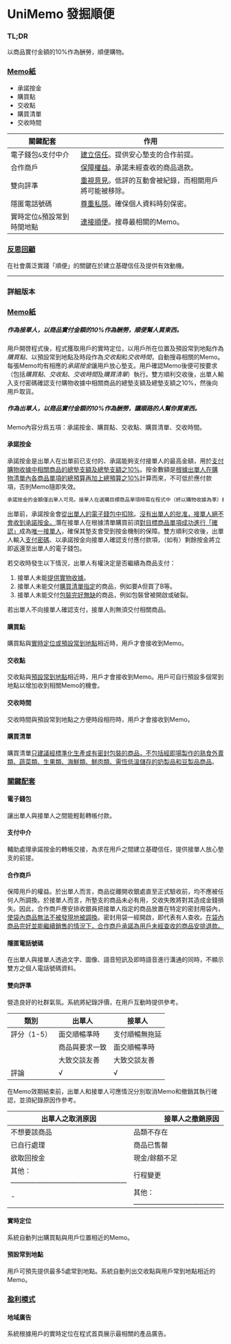 # UniMemo 發掘順便

### TL;DR

以商品實付金額的10%作為酬勞，順便購物。

### <u>Memo紙</u>

- 承諾按金
- 購買點
- 交收點
- 購買清單
- 交收時間

| 關鍵配套                    | 作用                                                         |
| --------------------------- | ------------------------------------------------------------ |
| 電子錢包`&`支付中介         | <u>建立信任</u>。提供安心墊支的合作前提。                    |
| 合作商戶                    | <u>保障權益</u>。承諾未經查收的商品退款。                    |
| 雙向評準                    | <u>重視意見</u>。低評的互動會被紀錄，而相關用戶將可能被移除。 |
| 隱匿電話號碼                | <u>尊重私隱</u>。確保個人資料時刻保密。                      |
| 實時定位`&`預設常到時間地點 | <u>連接順便</u>。搜尋最相關的Memo。                          |



### <u>反思回顧</u>

在社會廣泛實踐「順便」的關鍵在於建立基礎信任及提供有效動機。



___





### 詳細版本

### <u>Memo紙</u>

##### 作為接單人，以商品實付金額的10%作為酬勞，順便幫人買東西。

用戶開啓程式後，程式獲取用戶的實時定位，以用戶所在位置及預設常到地點作為*購買點*、以預設常到地點及時段作為*交收點*和*交收時間*，自動搜尋相關的Memo。每張Memo均有相應的*承諾按金*讓用戶放心墊支。用戶確認Memo後便可按要求（包括*購買點*、*交收點*、*交收時間*及*購買清單*）執行。雙方順利交收後，出單人輸入支付密碼確認支付購物收據中相關商品的總墊支額及總墊支額之10%，然後向用戶取貨。

##### 作為出單人，以商品實付金額的10%作為酬勞，讓順路的人幫你買東西。

Memo內容分爲五項：承諾按金、購買點、交收點、購買清單、交收時間。

#### 承諾按金

承諾按金是出單人在出單前已支付的、承諾能夠支付接單人的最高金額，用於<u>支付購物收據中相關商品的總墊支額及總墊支額之10%</u>。按金數額是<u>根據出單人在購物清單內各商品單項的總預算再加上總預算之10%</u>計算而來，不可低於應付款項，否則Memo隨即失效。

```markdown
承諾按金的金額僅出單人可見。接單人在選購目標商品單項時需在程式中（終以購物收據為準）紀錄實付單價，系統即時後台覆核其承諾按金是否充足。若承諾按金足夠，則反映出單人有能力支付此項商品。若承諾按金不足，相關商品單項及接單人的執行確認將隨即失效。
```

出單前，承諾按金會<u>從出單人的電子錢包中扣除</u>。<u>沒有出單人的批准，接單人絕不會收到承諾按金。</u>潛在接單人在根據清單購買前須<u>對目標商品單項成功進行「確認」</u>成為<u>唯一接單人</u>，確保其墊支會受到按金機制的保障。雙方順利交收後，出單人輸入<u>支付密碼</u>、以承諾按金向接單人確認支付應付款項，（如有）剩餘按金將立即返還至出單人的電子錢包。

若交收時發生以下情況，出單人有權決定是否繼續為商品支付：

1. 接單人未能<u>提供實物收據</u>。
2. 接單人未能交付<u>購買清單指定</u>的商品，例如要A但買了B等。
3. 接單人未能交付<u>包裝完好無缺</u>的商品，例如包裝曾被開啟或破裂。

若出單人不向接單人確認支付，接單人則無須交付相關商品。



#### 購買點

購買點與<u>實時定位或預設常到地點</u>相近時，用戶才會接收到Memo。



#### 交收點

交收點與<u>預設常到地點</u>相近時，用戶才會接收到Memo。用戶可自行預設多個常到地點以增加收到相關Memo的機會。



#### 交收時間

交收時間與預設常到地點之方便時段相符時，用戶才會接收到Memo。



#### 購買清單

購買清單<u>只建議經標準化生產或有密封包裝的商品，不包括經即場製作的熟食外賣類、蔬菜類、生果類、海鮮類、鮮肉類、需恆低溫儲存的奶製品和豆製品商品</u>。



### <u>關鍵配套</u>

#### 電子錢包

讓出單人與接單人之間能輕鬆轉帳付款。



#### 支付中介

輔助處理承諾按金的轉帳交接，為求在用戶之間建立基礎信任，提供接單人放心墊支的前提。



#### 合作商戶

保障用戶的權益。於出單人而言，商品從離開收銀處直至正式驗收前，均不應被任何人所調換。於接單人而言，所墊支的商品未必有用，交收失敗將對其造成金錢損失。因此，合作商戶應安排收銀員把接單人指定的商品放置在特定的密封用袋內，<u>使袋內商品無法不被發現地被調換</u>。密封用袋一經開啟，即代表有人查收。<u>在袋內商品完好並能繼續銷售的情況下，合作商戶承諾為用戶未經查收的商品安排退款。</u>



#### 隱匿電話號碼

在出單人與接單人透過文字、圖像、語音短訊及即時語音進行溝通的同時，不顯示雙方之個人電話號碼資料。



#### 雙向評準

營造良好的社群氣氛。系統將紀錄評價，在用戶互動時提供參考。

| 類別          | 出單人        | 接單人        |
| ------------ | ------------ | ------------ |
| 評分（1-5）   | 面交順暢準時   | 支付順暢無拖延  |
|              | 商品與要求一致 | 面交順暢準時    |
|              | 大致交談友善   | 大致交談友善    |
| 評論          | √            | √             |

在Memo效期結束前，出單人和接單人可應情況分別取消Memo和撤銷其執行確認，並須紀錄原因作參考。

| 出單人之取消原因                            | 接單人之撤銷原因                            |
| ------------------------------------------- | ------------------------------------------- |
| 不想要該商品                                | 品類不存在                                  |
| 已自行處理                                  | 商品已售罄                                  |
| 欲取回按金                                  | 現金/餘額不足                               |
| 其他：_____________________________________ | 行程變更                                    |
| -                                           | 其他：_____________________________________ |



#### 實時定位

系統自動列出購買點與用戶位置相近的Memo。



#### 預設常到地點

用戶可預先提供最多5處常到地點。系統自動列出交收點與用戶常到地點相近的Memo。



### <u>盈利模式</u>

#### 地域廣告

系統根據用戶的實時定位在程式首頁展示最相關的產品廣告。